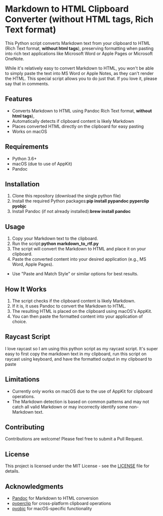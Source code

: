 # Markdown to HTML Clipboard Converter (without HTML tags, Rich Text format)

This Python script converts Markdown text from your clipboard to HTML (Rich Text format, **without html tags**), preserving formatting when pasting into rich text applications like Microsoft Word or Apple Pages or Microsoft OneNote.

While it's relatively easy to convert Markdown to HTML, you won't be able to simply paste the text into MS Word or Apple Notes, as they can't render the HTML. This special script allows you to do just that. If you love it, please say that in comments.

## Features

- Converts Markdown to HTML using Pandoc Rich Text format, **without html tags**),
- Automatically detects if clipboard content is likely Markdown
- Places converted HTML directly on the clipboard for easy pasting
- Works on macOS

## Requirements

- Python 3.6+
- macOS (due to use of AppKit)
- Pandoc

## Installation

1. Clone this repository (download the single python file)
2. Install the required Python packages:**pip install pypandoc pyperclip pyobjc**
3. Install Pandoc (if not already installed):**brew install pandoc**

## Usage

1. Copy your Markdown text to the clipboard.
2. Run the script:**python markdown_to_rtf.py**
3. The script will convert the Markdown to HTML and place it on your clipboard.
4. Paste the converted content into your desired application (e.g., MS Word, Apple Pages).
- Use "Paste and Match Style" or similar options for best results.

## How It Works

1. The script checks if the clipboard content is likely Markdown.
2. If it is, it uses Pandoc to convert the Markdown to HTML.
3. The resulting HTML is placed on the clipboard using macOS's AppKit.
4. You can then paste the formatted content into your application of choice.

## Raycast Script
I love raycast so I am using this python script as my raycast script. It's super easy to first copy the markdown text in my clipboard, run this script on raycast using keyboard, and have the formatted output in my clipboard to paste

## Limitations

- Currently only works on macOS due to the use of AppKit for clipboard operations.
- The Markdown detection is based on common patterns and may not catch all valid Markdown or may incorrectly identify some non-Markdown text.

## Contributing

Contributions are welcome! Please feel free to submit a Pull Request.

## License

This project is licensed under the MIT License - see the [LICENSE](LICENSE) file for details.

## Acknowledgments

- [Pandoc](https://pandoc.org/) for Markdown to HTML conversion
- [pyperclip](https://pypi.org/project/pyperclip/) for cross-platform clipboard operations
- [pyobjc](https://pypi.org/project/pyobjc/) for macOS-specific functionality
